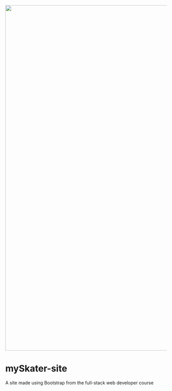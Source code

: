 <a href="https://imgflip.com/gif/2om2bh"><img src="https://i.imgflip.com/2om2bh.gif" width="1920" height="1080"/></a>

# mySkater-site
A site made using Bootstrap from the full-stack web developer course
